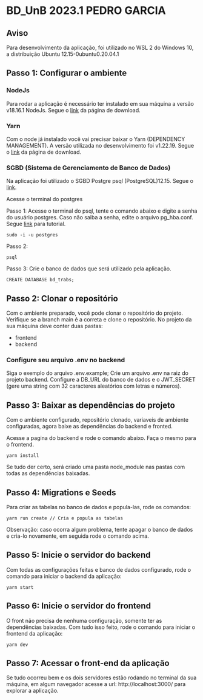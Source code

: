 # BD_UnB 2023.1 PEDRO GARCIA

## Aviso
Para desenvolvimento da aplicação, foi utilizado no WSL 2 do Windows 10, a distribuição Ubuntu 12.15-0ubuntu0.20.04.1

## Passo 1: Configurar o ambiente
### NodeJs
Para rodar a aplicação é necessário ter instalado em sua máquina a versão v18.16.1 NodeJs. Segue o [link](https://nodejs.org/en/download) da página de download.

### Yarn
Com o node já instalado você vai precisar baixar o Yarn (DEPENDENCY MANAGEMENT). A versão utilizada no desenvolvimento foi v1.22.19. Segue o [link](https://classic.yarnpkg.com/en/docs/install#windows-stable) da página de download.

### SGBD (Sistema de Gerenciamento de Banco de Dados)
Na aplicação foi utilizado o SGBD Postgre psql (PostgreSQL)12.15. Segue o [link](https://nodejs.org/en/download).

Acesse o terminal do postgres

Passo 1: Acesse o terminal do psql, tente o comando abaixo e digite a senha do usuário postgres. Caso não saiba a senha, edite o arquivo pg_hba.conf. Segue [link](https://www.postgresqltutorial.com/postgresql-administration/postgresql-reset-password/) para tutorial.
```
sudo -i -u postgres
```

Passo 2:
```
psql
```

Passo 3: Crie o banco de dados que será utilizado pela aplicação.
```
CREATE DATABASE bd_trabs;
```

## Passo 2: Clonar o repositório
Com o ambiente preparado, você pode clonar o repositório do projeto. Verifique se a branch main é a correta e clone o repositório. No projeto da sua máquina deve conter duas pastas:
- frontend
- backend

### Configure seu arquivo .env no backend
Siga o exemplo do arquivo .env.example; Crie um arquivo .env na raiz do projeto backend. Configure a DB_URL do banco de dados e o JWT_SECRET (gere uma string com 32 caracteres aleatórios com letras e números).

## Passo 3: Baixar as dependências do projeto
Com o ambiente configurado, repositório clonado, variaveis de ambiente configuradas, agora baixe as dependências do backend e fronted.

Acesse a pagina do backend e rode o comando abaixo. Faça o mesmo para o frontend.
```
yarn install
```

Se tudo der certo, será criado uma pasta node_module nas pastas com todas as dependências baixadas.

## Passo 4: Migrations e Seeds
Para criar as tabelas no banco de dados e popula-las, rode os comandos:
```
yarn run create // Cria e popula as tabelas
```

Observação: caso ocorra algum problema, tente apagar o banco de dados e cria-lo novamente, em seguida rode o comando acima.

## Passo 5: Inicie o servidor do backend
Com todas as configurações feitas e banco de dados configurado, rode o comando para iniciar o backend da aplicação:
```
yarn start
```

## Passo 6: Inicie o servidor do frontend
O front não precisa de nenhuma configuração, somente ter as dependências baixadas. Com tudo isso feito, rode o comando para iniciar o frontend da aplicação:
```
yarn dev
```

## Passo 7: Acessar o front-end da aplicação
Se tudo ocorreu bem e os dois servidores estão rodando no terminal da sua máquina, em algum navegador acesse a url: http://localhost:3000/ para explorar a aplicação. 
